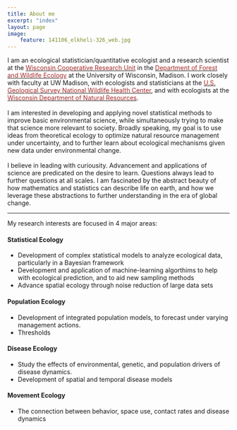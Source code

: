 ```yaml
---
title: About me
excerpt: "index"
layout: page
image:
    feature: 141106_elkheli-326_web.jpg
---
```


I am an ecological statistician/quantitative ecologist and a research scientist at the  <a href="https://www.coopunits.org/Wisconsin_Wildlife/" target="_blank"><font color="brown"> Wisconsin Cooperative Research Unit</font></a> in the <a href="https://forestandwildlifeecology.wisc.edu/" target="_blank"><font color="brown">Department of Forest and Wildlife Ecology</font></a> at the University of Wisconsin, Madison. I work closely with faculty at UW Madison, with ecologists and statisticians at the <a href="https://forestandwildlifeecology.wisc.edu/" target="_blank"><font color="brown">U.S. Geological Survey National Wildlife Health Center</font></a>, and with ecologists at the <a href="https://dnr.wi.gov/topic/research/projects/dpp/" target="_blank"><font color="brown"> Wisconsin Department of Natural Resources</font></a>.
<br /><br />
I am interested in developing and applying novel statistical methods to improve basic environmental science, while simultaneously trying to make that science more relevant to society. Broadly speaking, my goal is to use ideas from theoretical ecology to optimize natural resource management under uncertainty, and to further learn about ecological mechanisms given new data under environmental change.
<br /><br />
I believe in leading with curiousity. Advancement and applications of science are predicated on the desire to learn. Questions always lead to further questions at all scales. I am fascinated by the abstract beauty of how mathematics and statistics can describe life on earth, and how we leverage these abstractions to further understanding in the era of global change.

_________________________

My research interests are focused in 4 major areas:
<br>
#### Statistical Ecology

* Development of complex statistical models to analyze ecological data, particularly in a Bayesian framework
* Development and application of machine-learning algorthims to help with ecological prediction, and to aid new sampling methods
* Advance spatial ecology through noise reduction of large data sets

#### Population Ecology

* Development of integrated population models, to forecast under varying management actions.
* Thresholds

#### Disease Ecology

* Study the effects of environmental, genetic, and population drivers of disease dynamics.
* Development of spatial and temporal disease models

#### Movement Ecology

* The connection between behavior, space use, contact rates and disease dynamics
